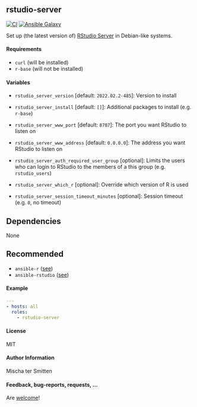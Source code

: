 ## rstudio-server

[![CI](https://github.com/Oefenweb/ansible-rstudio-server/workflows/CI/badge.svg)](https://github.com/Oefenweb/ansible-rstudio-server/actions?query=workflow%3ACI)
[![Ansible Galaxy](http://img.shields.io/badge/ansible--galaxy-rstudio--server-blue.svg)](https://galaxy.ansible.com/Oefenweb/rstudio_server/)

Set up (the latest version of) [RStudio Server](https://www.rstudio.com/products/rstudio/download-server/) in Debian-like systems.

#### Requirements

* `curl` (will be installed)
* `r-base` (will not be installed)

#### Variables

* `rstudio_server_version` [default: `2022.02.2-485`]: Version to install
* `rstudio_server_install` [default: `[]`]: Additional packages to install (e.g. `r-base`)

* `rstudio_server_www_port` [default: `8787`]: The port you want RStudio to listen on
* `rstudio_server_www_address` [default: `0.0.0.0`]: The address you want RStudio to listen on
* `rstudio_server_auth_required_user_group` [optional]: Limits the users who can login to RStudio to the members of a this group (e.g. `rstudio_users`)
* `rstudio_server_which_r` [optional]: Override which version of R is used
* `rstudio_server_session_timeout_minutes` [optional]: Session timeout (e.g. `0`, no timeout)

## Dependencies

None

## Recommended

* `ansible-r` ([see](https://github.com/Oefenweb/ansible-r))
* `ansible-rstudio` ([see](https://github.com/Oefenweb/ansible-rstudio))

#### Example

```yaml
---
- hosts: all
  roles:
    - rstudio-server
```

#### License

MIT

#### Author Information

Mischa ter Smitten

#### Feedback, bug-reports, requests, ...

Are [welcome](https://github.com/Oefenweb/ansible-rstudio-server/issues)!
